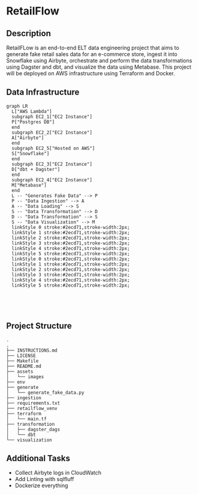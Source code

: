 # RetailFlow

## Description

RetailFLow is an end-to-end ELT data engineering project that aims to generate fake retail sales data for an e-commerce store, ingest it into Snowflake using Airbyte, orchestrate and perform the data transformations using Dagster and dbt, and visualize the data using Metabase. This project will be deployed on AWS infrastructure using Terraform and Docker.

## Data Infrastructure

```mermaid
graph LR
  L["AWS Lambda"]
  subgraph EC2_1["EC2 Instance"]
  P["Postgres DB"]
  end
  subgraph EC2_2["EC2 Instance"]
  A["Airbyte"]
  end
  subgraph EC2_5["Hosted on AWS"]
  S["Snowflake"]
  end
  subgraph EC2_3["EC2 Instance"]
  D["dbt + Dagster"]
  end
  subgraph EC2_4["EC2 Instance"]
  M["Metabase"]
  end
  L -- "Generates Fake Data" --> P
  P -- "Data Ingestion" --> A
  A -- "Data Loading" --> S
  S -- "Data Transformation" --> D
  D -- "Data Transformation" --> S
  S -- "Data Visualization" --> M
  linkStyle 0 stroke:#2ecd71,stroke-width:2px;
  linkStyle 1 stroke:#2ecd71,stroke-width:2px;
  linkStyle 2 stroke:#2ecd71,stroke-width:2px;
  linkStyle 3 stroke:#2ecd71,stroke-width:2px;
  linkStyle 4 stroke:#2ecd71,stroke-width:2px;
  linkStyle 5 stroke:#2ecd71,stroke-width:2px;
  linkStyle 0 stroke:#2ecd71,stroke-width:2px;
  linkStyle 1 stroke:#2ecd71,stroke-width:2px;
  linkStyle 2 stroke:#2ecd71,stroke-width:2px;
  linkStyle 3 stroke:#2ecd71,stroke-width:2px;
  linkStyle 4 stroke:#2ecd71,stroke-width:2px;
  linkStyle 5 stroke:#2ecd71,stroke-width:2px;



```

<br>

## Project Structure

```
.
.
├── INSTRUCTIONS.md
├── LICENSE
├── Makefile
├── README.md
├── assets
│   └── images
├── env
├── generate
│   └── generate_fake_data.py
├── ingestion
├── requirements.txt
├── retailflow_venv
├── terraform
│   └── main.tf
├── transformation
│   ├── dagster_dags
│   └── dbt
└── visualization
```

## Additional Tasks

- Collect Airbyte logs in CloudWatch
- Add Linting with sqlfluff
- Dockerize everything